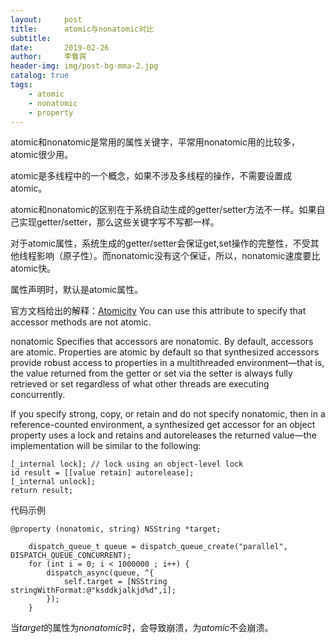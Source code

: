 ```yaml
---
layout:     post
title:      atomic与nonatomic对比
subtitle:   
date:       2019-02-26
author:     李鲁宾
header-img: img/post-bg-mma-2.jpg
catalog: true
tags:
    - atomic
    - nonatomic
    - property
---
```


atomic和nonatomic是常用的属性关键字，平常用nonatomic用的比较多，atomic很少用。

atomic是多线程中的一个概念，如果不涉及多线程的操作，不需要设置成atomic。

atomic和nonatomic的区别在于系统自动生成的getter/setter方法不一样。如果自己实现getter/setter，那么这些关键字写不写都一样。

对于atomic属性，系统生成的getter/setter会保证get,set操作的完整性，不受其他线程影响（原子性）。而nonatomic没有这个保证，所以，nonatomic速度要比atomic快。

属性声明时，默认是atomic属性。


官方文档给出的解释：[Atomicity](https://developer.apple.com/library/archive/documentation/Cocoa/Conceptual/ObjectiveC/Chapters/ocProperties.html)
    You can use this attribute to specify that accessor methods are not atomic.

nonatomic
    Specifies that accessors are nonatomic. By default, accessors are atomic.
Properties are atomic by default so that synthesized accessors provide robust access to properties in a multithreaded environment—that is, the value returned from the getter or set via the setter is always fully retrieved or set regardless of what other threads are executing concurrently.

If you specify strong, copy, or retain and do not specify nonatomic, then in a reference-counted environment, a synthesized get accessor for an object property uses a lock and retains and autoreleases the returned value—the implementation will be similar to the following:

```
[_internal lock]; // lock using an object-level lock
id result = [[value retain] autorelease];
[_internal unlock];
return result;
```

代码示例
```
@property (nonatomic, string) NSString *target;
```

```
    dispatch_queue_t queue = dispatch_queue_create("parallel", DISPATCH_QUEUE_CONCURRENT);
    for (int i = 0; i < 1000000 ; i++) {
        dispatch_async(queue, ^{
            self.target = [NSString stringWithFormat:@"ksddkjalkjd%d",i];
        });
    }

```

当*target*的属性为*nonatomic*时，会导致崩溃，为*atomic*不会崩溃。